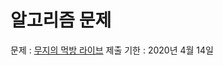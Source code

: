 # 알고리즘 문제
문제 : [무지의 먹방 라이브](https://programmers.co.kr/learn/courses/30/lessons/42891)
제출 기한 : 2020년 4월 14일

